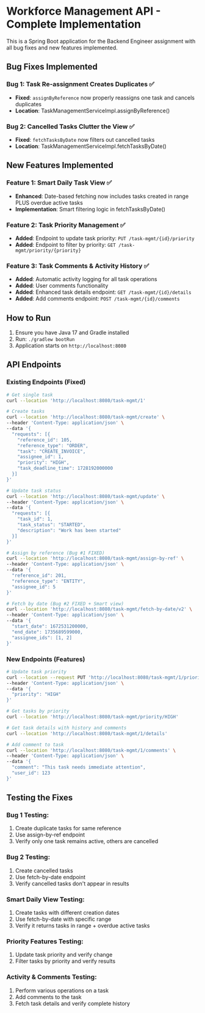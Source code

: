 # Workforce Management API - Complete Implementation

This is a Spring Boot application for the Backend Engineer assignment with all bug fixes and new features implemented.

## Bug Fixes Implemented

### Bug 1: Task Re-assignment Creates Duplicates ✅
- **Fixed**: `assignByReference` now properly reassigns one task and cancels duplicates
- **Location**: TaskManagementServiceImpl.assignByReference()

### Bug 2: Cancelled Tasks Clutter the View ✅
- **Fixed**: `fetchTasksByDate` now filters out cancelled tasks
- **Location**: TaskManagementServiceImpl.fetchTasksByDate()

## New Features Implemented

### Feature 1: Smart Daily Task View ✅
- **Enhanced**: Date-based fetching now includes tasks created in range PLUS overdue active tasks
- **Implementation**: Smart filtering logic in fetchTasksByDate()

### Feature 2: Task Priority Management ✅
- **Added**: Endpoint to update task priority: `PUT /task-mgmt/{id}/priority`
- **Added**: Endpoint to filter by priority: `GET /task-mgmt/priority/{priority}`

### Feature 3: Task Comments & Activity History ✅
- **Added**: Automatic activity logging for all task operations
- **Added**: User comments functionality
- **Added**: Enhanced task details endpoint: `GET /task-mgmt/{id}/details`
- **Added**: Add comments endpoint: `POST /task-mgmt/{id}/comments`

## How to Run

1. Ensure you have Java 17 and Gradle installed
2. Run: `./gradlew bootRun`
3. Application starts on `http://localhost:8080`

## API Endpoints

### Existing Endpoints (Fixed)
```bash
# Get single task
curl --location 'http://localhost:8080/task-mgmt/1'

# Create tasks
curl --location 'http://localhost:8080/task-mgmt/create' \
--header 'Content-Type: application/json' \
--data '{
  "requests": [{
    "reference_id": 105,
    "reference_type": "ORDER", 
    "task": "CREATE_INVOICE",
    "assignee_id": 1,
    "priority": "HIGH",
    "task_deadline_time": 1728192000000
  }]
}'

# Update task status
curl --location 'http://localhost:8080/task-mgmt/update' \
--header 'Content-Type: application/json' \
--data '{
  "requests": [{
    "task_id": 1,
    "task_status": "STARTED",
    "description": "Work has been started"
  }]
}'

# Assign by reference (Bug #1 FIXED)
curl --location 'http://localhost:8080/task-mgmt/assign-by-ref' \
--header 'Content-Type: application/json' \
--data '{
  "reference_id": 201,
  "reference_type": "ENTITY",
  "assignee_id": 5
}'

# Fetch by date (Bug #2 FIXED + Smart view)
curl --location 'http://localhost:8080/task-mgmt/fetch-by-date/v2' \
--header 'Content-Type: application/json' \
--data '{
  "start_date": 1672531200000,
  "end_date": 1735689599000,
  "assignee_ids": [1, 2]
}'
```

### New Endpoints (Features)
```bash
# Update task priority
curl --location --request PUT 'http://localhost:8080/task-mgmt/1/priority' \
--header 'Content-Type: application/json' \
--data '{
  "priority": "HIGH"
}'

# Get tasks by priority  
curl --location 'http://localhost:8080/task-mgmt/priority/HIGH'

# Get task details with history and comments
curl --location 'http://localhost:8080/task-mgmt/1/details'

# Add comment to task
curl --location 'http://localhost:8080/task-mgmt/1/comments' \
--header 'Content-Type: application/json' \
--data '{
  "comment": "This task needs immediate attention",
  "user_id": 123
}'
```

## Testing the Fixes

### Bug 1 Testing:
1. Create duplicate tasks for same reference
2. Use assign-by-ref endpoint
3. Verify only one task remains active, others are cancelled

### Bug 2 Testing:
1. Create cancelled tasks
2. Use fetch-by-date endpoint
3. Verify cancelled tasks don't appear in results

### Smart Daily View Testing:
1. Create tasks with different creation dates
2. Use fetch-by-date with specific range
3. Verify it returns tasks in range + overdue active tasks

### Priority Features Testing:
1. Update task priority and verify change
2. Filter tasks by priority and verify results

### Activity & Comments Testing:
1. Perform various operations on a task
2. Add comments to the task
3. Fetch task details and verify complete history